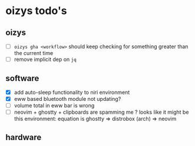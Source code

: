 # oizys todo's

## oizys

- [ ] `oizys gha <workflow>` should keep checking for something greater than the current time
- [ ] remove implicit dep on `jq`

## software

- [x] add auto-sleep functionality to niri environment
- [x] eww based bluetooth module not updating?
- [ ] volume total in eww bar is wrong
- [ ] neovim + ghostty + clipboards are spamming me ?
      looks like it might be this environment: equation is ghostty => distrobox (arch) => neovim

## hardware

<!-- generated with <3 by daylinmorgan/todo -->
